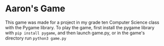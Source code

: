 # Aaron's Game

This game was made for a project in my grade ten Computer Science class with the Pygame library.
To play the game, first install the pygame library with `pip install pygame`,
and then launch game.py, or in the game's directory run `python3 game.py`
